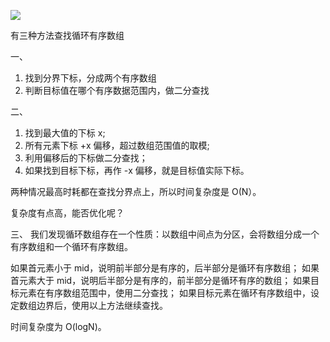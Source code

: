 









![](https://tva1.sinaimg.cn/large/007S8ZIlgy1gj3zauot8xj30om0hm0w5.jpg)


有三种方法查找循环有序数组
 
 一、
 1. 找到分界下标，分成两个有序数组
 2. 判断目标值在哪个有序数据范围内，做二分查找
 
 二、
 1. 找到最大值的下标 x;
 2. 所有元素下标 +x 偏移，超过数组范围值的取模;
 3. 利用偏移后的下标做二分查找；
 4. 如果找到目标下标，再作 -x 偏移，就是目标值实际下标。
 
 两种情况最高时耗都在查找分界点上，所以时间复杂度是 O(N）。
 
 复杂度有点高，能否优化呢？
 
 三、
我们发现循环数组存在一个性质：以数组中间点为分区，会将数组分成一个有序数组和一个循环有序数组。
 
 如果首元素小于 mid，说明前半部分是有序的，后半部分是循环有序数组；
 如果首元素大于 mid，说明后半部分是有序的，前半部分是循环有序的数组；
 如果目标元素在有序数组范围中，使用二分查找；
 如果目标元素在循环有序数组中，设定数组边界后，使用以上方法继续查找。
 
 时间复杂度为 O(logN)。




































